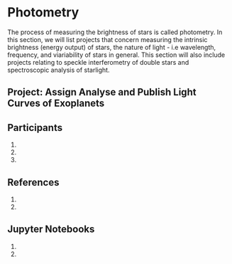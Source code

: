 # Photometry
The process of measuring the  brightness of stars is called photometry.  In this section, we will list projects that concern measuring the intrinsic brightness (energy output) of stars, the nature of light - i.e wavelength, frequency, and viariability of stars in general.  This section will also include projects relating to speckle interferometry of double stars and spectroscopic analysis of starlight.

## Project: Assign Analyse and Publish Light Curves of Exoplanets

## Participants
1. 
1. 
1. 

## References
1. 
1. 

## Jupyter Notebooks
1. 
1. 

